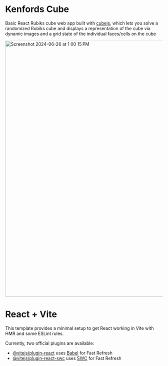 # Kenfords Cube

Basic React Rubiks cube web app built with [cubejs](https://www.npmjs.com/package/cubejs), which lets you solve a randomized Rubiks cube and displays a representation of the cube via dynamic images and a grid state of the individual faces/cells on the cube

<img width="818" alt="Screenshot 2024-06-26 at 1 00 15 PM" src="https://github.com/Kenford20/KenfordsCube/assets/41027303/4d82d417-a90c-45de-b232-ad7f4640a35f">




# React + Vite

This template provides a minimal setup to get React working in Vite with HMR and some ESLint rules.

Currently, two official plugins are available:

- [@vitejs/plugin-react](https://github.com/vitejs/vite-plugin-react/blob/main/packages/plugin-react/README.md) uses [Babel](https://babeljs.io/) for Fast Refresh
- [@vitejs/plugin-react-swc](https://github.com/vitejs/vite-plugin-react-swc) uses [SWC](https://swc.rs/) for Fast Refresh
